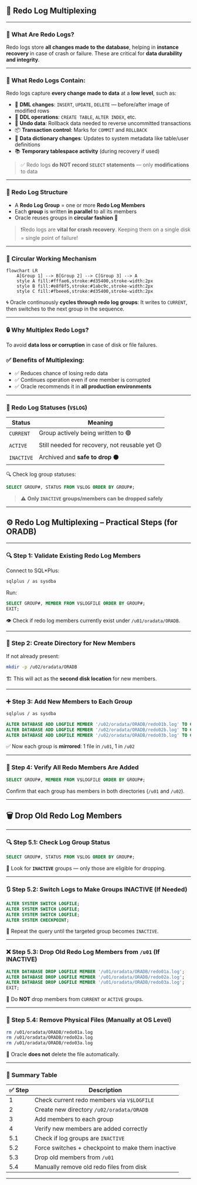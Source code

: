 
## 🔁 Redo Log Multiplexing

---

### 📘 What Are Redo Logs?

Redo logs store **all changes made to the database**, helping in **instance recovery** in case of crash or failure. These are critical for **data durability and integrity**.

---

### 🧾 What Redo Logs Contain:

Redo logs capture **every change made to data** at a **low level**, such as:

* 📝 **DML changes**:
  `INSERT`, `UPDATE`, `DELETE` — before/after image of modified rows
* 🔧 **DDL operations**:
  `CREATE TABLE`, `ALTER INDEX`, etc.
* 🧱 **Undo data**:
  Rollback data needed to reverse uncommitted transactions
* 📦 **Transaction control**:
  Marks for `COMMIT` and `ROLLBACK`
* 🔄 **Data dictionary changes**:
  Updates to system metadata like table/user definitions
* 📚 **Temporary tablespace activity** (during recovery if used)

> ✅ Redo logs **do NOT record `SELECT` statements** — only **modifications** to data

---

### 🧩 Redo Log Structure

* A **Redo Log Group** = one or more **Redo Log Members**
* Each **group** is written **in parallel** to all its members
* Oracle reuses groups in **circular fashion** 🔄

> ❗Redo logs are **vital for crash recovery**. Keeping them on a single disk = single point of failure!

---

### 🔄 Circular Working Mechanism

```mermaid
flowchart LR
    A[Group 1] --> B[Group 2] --> C[Group 3] --> A
    style A fill:#fffae6,stroke:#d35400,stroke-width:2px
    style B fill:#e8f8f5,stroke:#1abc9c,stroke-width:2px
    style C fill:#fbeee6,stroke:#d35400,stroke-width:2px
```

🌀 Oracle continuously **cycles through redo log groups**:
It writes to `CURRENT`, then switches to the next group in the sequence.

---

### 🔒 Why Multiplex Redo Logs?

To avoid **data loss or corruption** in case of disk or file failures.

### ✅ Benefits of Multiplexing:

* ✅ Reduces chance of losing redo data
* ✅ Continues operation even if one member is corrupted
* ✅ Oracle recommends it in **all production environments**

---

### 🧠 Redo Log Statuses (`V$LOG`)

| Status     | Meaning                                        |
| ---------- | ---------------------------------------------- |
| `CURRENT`  | Group actively being written to 🟢             |
| `ACTIVE`   | Still needed for recovery, not reusable yet 🟡 |
| `INACTIVE` | Archived and **safe to drop** ⚫                |

🔍 Check log group statuses:

```sql
SELECT GROUP#, STATUS FROM V$LOG ORDER BY GROUP#;
```

> ⚠️ **Only `INACTIVE` groups/members can be dropped safely**

---

## ⚙️ Redo Log Multiplexing – Practical Steps (for ORADB)

---

### 🔍 Step 1: Validate Existing Redo Log Members

Connect to SQL\*Plus:

```bash
sqlplus / as sysdba
```

Run:

```sql
SELECT GROUP#, MEMBER FROM V$LOGFILE ORDER BY GROUP#;
EXIT;
```

👁️ Check if redo log members currently exist under `/u01/oradata/ORADB`.

---

### 📁 Step 2: Create Directory for New Members

If not already present:

```bash
mkdir -p /u02/oradata/ORADB
```

🏗️ This will act as the **second disk location** for new members.

---

### ➕ Step 3: Add New Members to Each Group

```bash
sqlplus / as sysdba
```

```sql
ALTER DATABASE ADD LOGFILE MEMBER '/u02/oradata/ORADB/redo01b.log' TO GROUP 1;
ALTER DATABASE ADD LOGFILE MEMBER '/u02/oradata/ORADB/redo02b.log' TO GROUP 2;
ALTER DATABASE ADD LOGFILE MEMBER '/u02/oradata/ORADB/redo03b.log' TO GROUP 3;
```

✅ Now each group is **mirrored**: 1 file in `/u01`, 1 in `/u02`

---

### 🧾 Step 4: Verify All Redo Members Are Added

```sql
SELECT GROUP#, MEMBER FROM V$LOGFILE ORDER BY GROUP#;
```

Confirm that each group has members in both directories (`/u01` and `/u02`).

---

## 🗑️ Drop Old Redo Log Members 

---

### 🔍 Step 5.1: Check Log Group Status

```sql
SELECT GROUP#, STATUS FROM V$LOG ORDER BY GROUP#;
```

🎯 Look for **`INACTIVE`** groups — only those are eligible for dropping.

---

### 🔃 Step 5.2: Switch Logs to Make Groups INACTIVE (If Needed)

```sql
ALTER SYSTEM SWITCH LOGFILE;
ALTER SYSTEM SWITCH LOGFILE;
ALTER SYSTEM SWITCH LOGFILE;
ALTER SYSTEM CHECKPOINT;
```

🔁 Repeat the query until the targeted group becomes `INACTIVE`.

---

### ❌ Step 5.3: Drop Old Redo Log Members from `/u01` (If INACTIVE)

```sql
ALTER DATABASE DROP LOGFILE MEMBER '/u01/oradata/ORADB/redo01a.log';
ALTER DATABASE DROP LOGFILE MEMBER '/u01/oradata/ORADB/redo02a.log';
ALTER DATABASE DROP LOGFILE MEMBER '/u01/oradata/ORADB/redo03a.log';
EXIT;
```

🚫 Do **NOT** drop members from `CURRENT` or `ACTIVE` groups.

---

### 🧹 Step 5.4: Remove Physical Files (Manually at OS Level)

```bash
rm /u01/oradata/ORADB/redo01a.log
rm /u01/oradata/ORADB/redo02a.log
rm /u01/oradata/ORADB/redo03a.log
```

📁 Oracle **does not** delete the file automatically.

---

### 📌 Summary Table

| ✅ Step | Description                                       |
| ------ | ------------------------------------------------- |
| 1      | Check current redo members via `V$LOGFILE`        |
| 2      | Create new directory `/u02/oradata/ORADB`         |
| 3      | Add members to each group                         |
| 4      | Verify new members are added correctly            |
| 5.1    | Check if log groups are `INACTIVE`                |
| 5.2    | Force switches + checkpoint to make them inactive |
| 5.3    | Drop old members from `/u01`                      |
| 5.4    | Manually remove old redo files from disk          |

---
